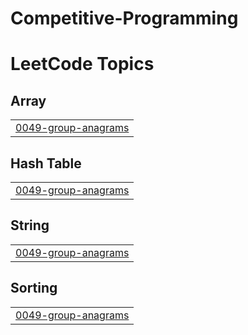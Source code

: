 # Competitive-Programming
<!---LeetCode Topics Start-->
# LeetCode Topics
## Array
|  |
| ------- |
| [0049-group-anagrams](https://github.com/naolgithub/Competitive-Programming/tree/master/0049-group-anagrams) |
## Hash Table
|  |
| ------- |
| [0049-group-anagrams](https://github.com/naolgithub/Competitive-Programming/tree/master/0049-group-anagrams) |
## String
|  |
| ------- |
| [0049-group-anagrams](https://github.com/naolgithub/Competitive-Programming/tree/master/0049-group-anagrams) |
## Sorting
|  |
| ------- |
| [0049-group-anagrams](https://github.com/naolgithub/Competitive-Programming/tree/master/0049-group-anagrams) |
<!---LeetCode Topics End-->